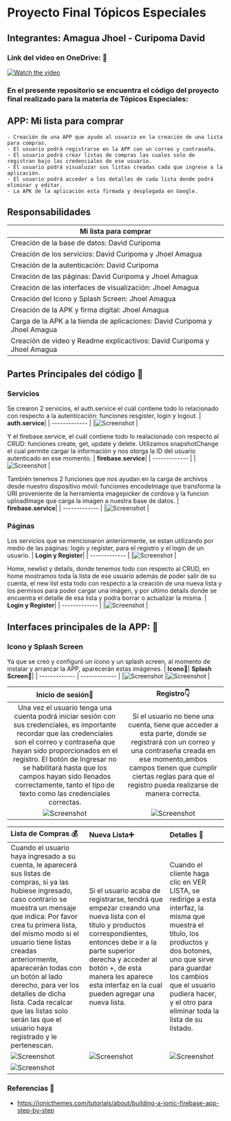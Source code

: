 # Proyecto Final Tópicos Especiales
##  Integrantes: Amagua Jhoel - Curipoma David
### Link del video en OneDrive: :movie_camera:
[![Watch the video](https://github.com/Davix316/ProyectoFinalTE/blob/main/images/video.PNG)](https://n9.cl/utmyk)
 
### En el presente repositorio se encuentra el código del proyecto final realizado para la materia de Tópicos Especiales:

## APP: Mi lista para comprar
```
- Creación de una APP que ayude al usuario en la creación de una lista para compras.
- El usuario podrá registrarse en la APP con un correo y contraseña.
- El usuario podrá crear listas de compras las cuales solo de registran bajo las credenciales de ese usuario.
- El usuario podrá visualuzar sus listas creadas cada que ingrese a la aplicación.
- El usuario podrá acceder a los detalles de cada lista donde podrá eliminar y editar.
- La APK de la aplicación esta firmada y desplegada en Google.
```
## Responsabilidades
| **Mi lista para comprar**|
| ------------- |
| Creación de la base de datos: David Curipoma |
| Creación de los servicios: David Curipoma y Jhoel Amagua |
| Creación de la autenticación: David Curipoma |
| Creación de las páginas: David Curipoma y Jhoel Amagua |
| Creación de las interfaces de visualización: Jhoel Amagua |
| Creación del Icono y Splash Screen: Jhoel Amagua |
| Creación de la APK y firma digital: Jhoel Amagua |
| Carga de la APK a la tienda de aplicaciones: David Curipoma y Jhoel Amagua |
| Creación de video y Readme explicactivos: David Curipoma y Jhoel Amagua |

## Partes Principales del código :wrench:
### Servicios
Se crearon 2 servicios, el auth.service el cuál contiene todo lo relacionado con respecto a la autenticación: funciones resgister, login y logout.
| **auth.service**|
| ------------- |
|![Screenshot](authservices.jfif) |

Y el firebase.service, el cuál contiene todo lo realacionado con respecto al CRUD: funciones create, get, update y delete. Utilizamos snapshotChange el cual permite cargar la información y nos otorga la ID del usuario autenticado en ese momento.
| **firebase.service**|
| ------------- |
|![Screenshot](firebaseservices.jfif) |

También tenemos 2 funciones que nos ayudan en la carga de archivos desde nuestro dispositivo móvil: funciones encodeImage que transforma la URI proveniente de la herramienta imagepicker de cordova y la funcion uploadImage que carga la imagen a nuestra base de datos.
| **firebase.service**|
| ------------- |
|![Screenshot](firebaseservices2.jfif) |

### Páginas
Los servicios que se mencionaron anteriormente, se estan utilizando por medio de las páginas: login y register, para el registro y el login de un usuario.
| **Login y Register**|
| ------------- |
|![Screenshot](loginregister.jfif) |

Home, newlist y details, donde tenemos todo con respecto al CRUD, en home mostramos toda la lista de ese usuario además de poder salir de su cuenta, el new list esta todo con respecto a la creación de una nueva lista y los permisos para poder cargar una imágen, y por ultimo details donde se encuentra el detalle de esa lista y podra borrar o actualizar la misma. 
| **Login y Register**|
| ------------- |
|![Screenshot](pages.jfif) |

## Interfaces principales de la APP: :iphone:
### Icono y Splash Screen
Ya que se creó y configuró un icono y un splash screen, al momento de instalar y arrancar la APP, aparecerán estas imágenes.
| **Icono**:radio_button:| **Splash Screen**:speech_balloon:| 
| ------------- | ------------- | 
|![Screenshot](icono.jfif) |![Screenshot](splash.jfif) |

| **Inicio de sesión**:bust_in_silhouette: | **Registro**:point_down: |
| :---: | :---: |
| Una vez el usuario tenga una cuenta podrá iniciar sesión con sus credenciales, es importante recordar que las credenciales son el correo y contraseña que hayan sido proporcionados en el registro. El botón de Ingresar no se habilitará hasta que los campos hayan sido llenados correctamente, tanto el tipo de texto como las credenciales correctas. | Si el usuario no tiene una cuenta, tiene que acceder a esta parte, donde se registrará con un correo y una contraseña creada en ese momento,ambos campos tienen que cumplir ciertas reglas para que el registro pueda realizarse de manera correcta. |
|![Screenshot](login.jfif)  |![Screenshot](registro.jfif) |

| **Lista de Compras** :moneybag: | **Nueva Lista**:heavy_plus_sign: | **Detalles** :memo:|
| :---        |     :---     |          :--- |
| Cuando el usuario haya ingresado a su cuenta, le aparecerá sus listas de compras, si ya las hubiese ingresado, caso contrario se muestra un mensaje que indica: Por favor crea tu primera lista, del mismo modo si el usuario tiene listas creadas anteriormente, aparecerán todas con un botón al lado derecho, para ver los detalles de dicha lista. Cada recalcar que las listas solo serán las que el usuario haya registrado y le pertenescan.| Si el usuario acaba de registrarse, tendrá que empezar creando una nueva lista con el título y productos correspondientes, entonces debe ir a la parte superior derecha y acceder al botón +, de esta manera les aparece esta interfaz en la cual pueden agregar una nueva lista. | Cuando el cliente haga clic en VER LISTA, se redirige a esta interfaz, la misma que muestra el título, los productos y dos botones, uno que sirve para guardar los cambios que el usuario pudiera hacer, y el otro para eliminar toda la lista de su listado.|
| ![Screenshot](lista.jfif) | ![Screenshot](nuevo.jfif)|![Screenshot](detalle.jfif)  |
|![Screenshot](sinlista.jfif)|



### Referencias :link:
- https://ionicthemes.com/tutorials/about/building-a-ionic-firebase-app-step-by-step 
